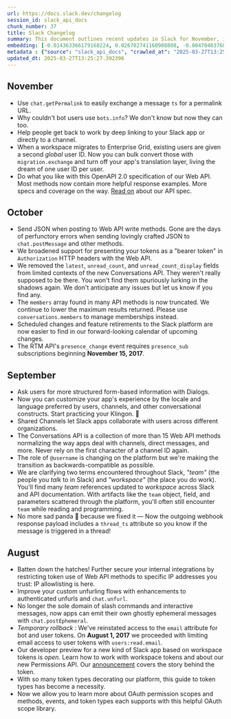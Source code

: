 ```yaml
---
url: https://docs.slack.dev/changelog
session_id: slack_api_docs
chunk_number: 37
title: Slack Changelog
summary: This document outlines recent updates in Slack for November, including enhancements to message permalinks, bot user access to `bots.info`, deep linking capabilities, user ID management for Enterprise Grid migrations, and improvements to the OpenAPI specification of the Web API.
embedding: [-0.014363366179168224, 0.026702741160988808, -0.004704037681221962, 0.005970777478069067, 0.040675267577171326, -0.014851916581392288, -0.036711033433675766, 0.013553769327700138, -0.021552029997110367, 0.02756817266345024, -0.006386044900864363, -0.00929640606045723, -0.0521492101252079, 0.020630763843655586, -0.010350278578698635, 0.046314530074596405, -0.057900141924619675, -0.002303163753822446, -0.06705696135759354, 0.010894662700593472, 0.030932186171412468, 0.007073504384607077, -0.018229890614748, 0.07749796658754349, -0.015647554770112038, 0.0003053436812479049, -0.031211357563734055, 0.0071153799071908, -0.03606893867254257, -0.01581505686044693, 0.031993038952350616, -0.04179195314645767, -0.004089860245585442, 0.05778847262263298, 0.029480496421456337, -0.0284615196287632, 0.014335449784994125, 0.010475905612111092, 0.053628817200660706, -0.045393262058496475, -0.03637602925300598, 0.007237517740577459, -0.007872632704675198, 0.037157706916332245, -0.05452216789126396, 0.018425310030579567, -0.006665216293185949, -0.01788092590868473, -0.0247485414147377, 0.012283540330827236, -0.05466175451874733, -0.034030988812446594, -0.0007729557109996676, 0.03972608596086502, -0.03431016206741333, -0.03866523504257202, -0.017866967245936394, 0.00352977286092937, -0.026046687737107277, -0.033193476498126984, -0.03880481794476509, -0.011501859873533249, 0.0039712125435471535, -0.0448349192738533, -0.030680932104587555, -0.0166944470256567, -0.04084277153015137, 0.016540903598070145, 0.015228797681629658, 0.010294443927705288, 0.0886089876294136, 0.01912323758006096, -0.04932957887649536, -0.02762400545179844, -0.01196249295026064, -0.01783904992043972, -0.038916487246751785, 0.09246155619621277, -0.014670454896986485, -0.03260721638798714, -0.004054964054375887, 0.03079260140657425, -0.04391365498304367, -0.014461076818406582, -0.045923687517642975, 0.01259760744869709, -0.018620729446411133, -0.027163373306393623, -0.0074329376220703125, 0.03950274735689163, -0.006550058256834745, -0.045867856591939926, -0.026800449937582016, -0.016177980229258537, 0.05711846053600311, -0.009736101143062115, -0.025027712807059288, 0.01577318273484707, -0.02251517027616501, 0.03511975705623627, 0.058123476803302765, -0.06007767841219902, -0.09123320132493973, -0.018648646771907806, 0.021342650055885315, -0.013141991570591927, 0.06649862229824066, 0.01655486226081848, 0.03819064423441887, -0.04974833503365517, -0.1296471804380417, 0.009889645501971245, 0.006940898019820452, -0.02053305320441723, 0.0007376230787485838, -0.0038037097547203302, 0.019835125654935837, -0.0003945476491935551, 0.02021200582385063, -0.03802314028143883, -0.040284428745508194, -0.031211357563734055, 0.019402408972382545, 0.008745042607188225, 0.047152042388916016, -0.03324931114912033, 0.004651692695915699, -0.009359220042824745, -0.05795597657561302, -0.021328691393136978, 0.020895976573228836, -0.008333264850080013, 0.071858711540699, -0.06912282854318619, -0.010224651545286179, -0.03919566050171852, -0.06432107836008072, -0.008912545628845692, -0.017169039696455002, -0.029703833162784576, 0.022836217656731606, -0.06007767841219902, 0.00042988028144463897, -0.021970786154270172, -0.04061943292617798, -0.023268932476639748, 0.01577318273484707, -0.01097143441438675, -0.03461724892258644, -0.007788881193846464, -0.056671787053346634, 0.0010992372408509254, -0.006912980694323778, 0.005740460939705372, -0.03779980167746544, -0.032272208482027054, 0.0458957701921463, 0.1169169694185257, 0.018816150724887848, -0.01164842490106821, -0.010650387033820152, 0.04544909670948982, -0.0323280431330204, -0.008088990114629269, -0.03003883920609951, -0.03417057543992996, 0.04698454216122627, -0.03336097672581673, -0.07883799076080322, -0.035957273095846176, -0.012388229370117188, -0.04254571720957756, -0.008333264850080013, 0.015549845062196255, 0.0068955328315496445, -0.00236248760484159, -0.004494659136980772, -0.01938845030963421, -0.02444145269691944, 0.003124974435195327, -0.0030447125900536776, 0.018229890614748, -0.04556076601147652, -0.027651922777295113, -0.05429882928729057, -0.03322139382362366, -0.038581483066082, 0.018215931951999664, -0.022263916209340096, -0.004173611756414175, -0.008382120169699192, 0.0284615196287632, 0.04511409252882004, 0.01788092590868473, 0.005998694803565741, -0.04634244740009308, 0.022696631029248238, -0.021593904122710228, 0.053935907781124115, -0.0278752613812685, 0.005070449784398079, 0.025167297571897507, 0.0569230392575264, -0.026018770411610603, 0.02145431935787201, 0.006197604350745678, 0.017294665798544884, 0.034114740788936615, -0.04293655604124069, 0.003189532784745097, 0.04198737442493439, -0.04011692479252815, -0.007523667998611927, 0.041512779891490936, -0.019011570140719414, 0.01217885036021471, -0.04095443710684776, 0.01112497877329588, -0.03779980167746544, 0.009554639458656311, -0.006958346348255873, 0.05496884137392044, 0.00843097548931837, -0.041512779891490936, 0.03109969012439251, 0.02184516005218029, 0.04056359827518463, -0.03140677884221077, 0.012513856403529644, 0.027903176844120026, 0.00700371153652668, -0.010908621363341808, -0.0279310941696167, -0.06365106999874115, 0.024985836818814278, -0.03651561588048935, 0.03791147097945213, -0.027456503361463547, -0.00797034241259098, 0.013532832264900208, 0.002454963279888034, 0.021203065291047096, -0.006982773542404175, 0.0448349192738533, 0.004016578197479248, 0.014949626289308071, -0.005667178891599178, -0.034952253103256226, 0.045002423226833344, 0.03520350903272629, 0.06527026742696762, -0.0002758998307399452, 0.005422903690487146, 0.002950492314994335, 0.01081091072410345, -0.05823514610528946, 0.002303163753822446, 0.013162929564714432, -0.015186921693384647, 0.010224651545286179, 0.025781475007534027, -0.02550230361521244, -0.027191290631890297, -0.023241015151143074, -0.023617897182703018, -0.0017884415574371815, 0.014614621177315712, 0.04726371169090271, -0.0021077438723295927, -0.02145431935787201, 0.03567809984087944, 0.032746799290180206, 0.02897798828780651, 0.0010861511109396815, -0.014572745189070702, -0.02897798828780651, -0.00259978324174881, 0.019681580364704132, -0.03877690061926842, 0.013749189674854279, 0.012360312044620514, 0.012011348269879818, 0.0019280272535979748, -0.015968602150678635, 0.014893792569637299, 0.003456490347161889, 0.014614621177315712, -0.002917340723797679, -0.014810040593147278, 0.0006804802105762064, -0.014188884757459164, 0.06074768677353859, -0.026228150352835655, -0.01634548418223858, -0.004616796504706144, 0.05951933562755585, 0.0658286064863205, 0.002524755895137787, -0.00022333709057420492, -0.012499897740781307, 0.02735879272222519, -0.04212695732712746, 0.0036990204825997353, -0.049804169684648514, 0.059966009110212326, 0.04712412506341934, -0.011138937436044216, -0.0070874630473554134, -0.004484190139919519, -0.04489075392484665, -0.020030545070767403, 0.0063406797125935555, -0.050502099096775055, -0.04731954634189606, -0.018927818164229393, 0.028154432773590088, 0.047766219824552536, 0.018076345324516296, -0.005848640110343695, 0.007523667998611927, -0.01730862446129322, -0.016052354127168655, 0.0010704477317631245, 0.01581505686044693, 0.013330432586371899, -0.033807650208473206, 0.015745265409350395, -0.011808948591351509, 0.021468278020620346, -0.048659566789865494, 0.045002423226833344, -0.045086175203323364, 0.009038172662258148, 0.06588444113731384, -0.021398484706878662, 0.013490956276655197, 0.003653655294328928, 0.028642982244491577, 0.020184090360999107, 0.022012662142515182, -0.01374221034348011, -0.022445376962423325, -0.05198170617222786, -0.03425432741641998, 0.025474386289715767, 0.028405686840415, 0.015340466052293777, -0.0074329376220703125, -0.038748983293771744, 0.05329381301999092, -0.04583993926644325, -0.02339456044137478, 0.0029871335718780756, -0.04134527966380119, -0.015438176691532135, 0.000444711244199425, 0.010776014998555183, -0.06850865483283997, -0.024287909269332886, 0.005077429115772247, -0.023631855845451355, -0.012234685011208057, 0.00834722351282835, -0.01112497877329588, 0.014572745189070702, -0.015466093085706234, -0.008584519848227501, -0.028084639459848404, -0.003768813330680132, -0.042434047907590866, 0.019402408972382545, 0.0043515837751328945, 0.04369032010436058, -0.038162726908922195, -0.028377769514918327, 0.04977625235915184, -0.007425958290696144, 0.009024213999509811, -0.0011856058845296502, 0.03749271482229233, 0.011397170834243298, -0.002231626072898507, -0.05494092404842377, 0.016903825104236603, -0.011194772087037563, 0.026842325925827026, -0.0226826723664999, -0.001646238612011075, 0.0008584519382566214, 0.02211037278175354, -0.011243626475334167, -0.008333264850080013, 0.00039563816972076893, 0.004969250410795212, 0.00801919773221016, 0.025572096928954124, 0.01037121657282114, -0.0030621609184890985, 0.06035684794187546, -0.013881796039640903, 0.05092085525393486, 0.002861506538465619, 0.002529990393668413, -0.030988020822405815, -0.018871983513236046, 0.0025579077191650867, 0.02819630689918995, 0.0037757926620543003, -0.008724105544388294, 0.023185182362794876, 0.012590628117322922, 0.016847992315888405, 0.018174055963754654, -0.046007439494132996, 0.012660421431064606, -0.018955735489726067, 0.047459132969379425, 0.01074809767305851, 0.012723234482109547, 0.08380724489688873, 0.04184778779745102, -0.06069185584783554, -0.014628579840064049, -0.03146261349320412, -0.03718562424182892, 0.03659936413168907, 0.027051705867052078, -0.024371659383177757, 0.04022859409451485, -0.06443274766206741, -0.05011126026511192, -0.013253660872578621, 0.06130602955818176, -0.017853008583188057, 0.008214617148041725, -0.029368827119469643, -0.022166205570101738, 0.026311900466680527, 0.01548005174845457, 0.019151154905557632, 0.005140242632478476, -0.00540894502773881, -0.034198492765426636, -0.0033169046510010958, -0.04564451798796654, 0.024162281304597855, -0.03439391031861305, -0.029620081186294556, 0.025265008211135864, 0.04126152768731117, -0.03003883920609951, -0.009415053762495518, 0.029452579095959663, -0.0032279188744723797, -0.060580186545848846, -0.01951407827436924, -0.010112982243299484, -0.028838401660323143, 0.03207679092884064, -0.0177552979439497, 0.006567506119608879, -0.0016078525222837925, -0.026577113196253777, 0.002830099780112505, 0.029843417927622795, -0.03886065259575844, 0.002036206191405654, 0.016889868304133415, 0.02897798828780651, 0.0035716486163437366, 0.06443274766206741, 0.01630360819399357, -0.011117999441921711, -0.018257807940244675, -0.040284428745508194, -0.0263398177921772, 0.029899252578616142, 0.013581686653196812, 0.06443274766206741, 0.025976894423365593, 0.03375181928277016, 0.023324767127633095, -0.031909286975860596, 0.02881048433482647, 0.03615269064903259, -0.014642537571489811, 0.024343742057681084, -0.008151804096996784, -0.043494898825883865, 0.023143306374549866, -0.02537667751312256, 0.0110761234536767, 0.007042097393423319, -0.01620589755475521, 0.011997389607131481, -0.00975703913718462, -0.035036005079746246, -0.05686720833182335, 0.023310808464884758, -0.011634466238319874, -0.013756169006228447, -0.038386061787605286, -0.012318436056375504, 0.03771604970097542, -0.0006119959871284664, 0.005729992408305407, -0.015089211985468864, 0.009254531003534794, 0.007774922531098127, 0.014712330885231495, 0.0009648860432207584, -0.014740248210728168, 0.04514200985431671, 0.029452579095959663, -0.013749189674854279, 0.006881574168801308, -0.01081091072410345, 0.043411146849393845, 0.00785867404192686, 0.005880046635866165, -0.004592368844896555, 0.015019419603049755, 0.029843417927622795, -0.029592163860797882, -0.004529555328190327, 0.012611566111445427, -0.02290601097047329, -0.06286939233541489, -0.015410259366035461, 0.00944995041936636, 0.0076074195094406605, -0.013316473923623562, 0.03919566050171852, -0.0011507094604894519, -0.019374491646885872, 0.03397515416145325, -0.01677819900214672, -0.04784997180104256, -0.02673065848648548, -0.003351801075041294, 0.0003720830718521029, 0.017811132594943047, 0.01506129465997219, 0.019346576184034348, -0.04156861454248428, 0.0022996740881353617, -0.013316473923623562, 0.006302293390035629, -0.018746357411146164, 0.020337633788585663, 0.03500808775424957, -0.008396078832447529, 0.0122695816680789, -0.028433604165911674, 0.003201746614649892, -0.028475478291511536, -0.0033570355735719204, 0.0005587789346463978, 0.01154373586177826, -0.005803274922072887, -0.008298369124531746, -0.022166205570101738, 0.006009163800626993, 0.016331525519490242, -0.021119313314557076, 0.026353776454925537, 0.013602624647319317, 0.027051705867052078, -0.0011131957871839404, 0.001661941991187632, 0.034812670201063156, -0.0035419866908341646, -0.030290093272924423, 0.008200658485293388, 0.017029453068971634, -0.024385618045926094, 0.0007044714875519276, 0.005677647422999144, -0.001540676923468709, 0.01753196120262146, -0.02104952000081539, -0.036320194602012634, -0.010140899568796158, 0.030206341296434402, -0.057676803320646286, -0.01889990083873272, -0.019444284960627556, -0.025753557682037354, -0.017992595210671425, -0.022012662142515182, -0.0020571439526975155, 0.00020577982650138438, -0.020602846518158913, 0.017643630504608154, 0.0067838639952242374, -0.005412434693425894, 0.016233814880251884, -0.023268932476639748, -4.9100355681730434e-05, -0.007614398840814829, -0.0009770997567102313, -0.03149053081870079, -0.014174926094710827, -0.00556248938664794, -0.019528036937117577, 0.016177980229258537, 0.007202621083706617, -0.04168028384447098, -0.016889868304133415, 0.00323664303869009, 0.033277224749326706, -0.0050634704530239105, -0.002256053499877453, -0.04073110222816467, -0.030373843386769295, 0.042573634535074234, -0.031378861516714096, 0.011355294845998287, 0.014712330885231495, -0.010189754888415337, -0.03364014998078346, -0.028782567009329796, -0.006379065569490194, 0.004208508413285017, 0.01354678999632597, 0.02973175048828125, -0.00590098462998867, -0.06242271512746811, 0.03012258931994438, -0.0016279179835692048, 0.02779150940477848, -0.004051474388688803, 0.03163011372089386, -0.010126940906047821, -0.019234906882047653, -0.004707526881247759, 0.02180328406393528, 0.004124756902456284, 0.008668270893394947, -0.03947483003139496, 0.021203065291047096, -0.021510154008865356, -0.00532868318259716, -0.005736971274018288, -0.006602402776479721, -0.01836947537958622, -0.012492918409407139, -0.012283540330827236, -0.0001921484072227031, 0.0025579077191650867, -0.02245933562517166, -0.03361223265528679, 0.03941899538040161, 0.016624655574560165, 0.03157428279519081, -0.030541347339749336, -0.0014857150381430984, -0.014433159492909908, -0.021077437326312065, 0.03135094419121742, -0.0017142866272479296, 0.023282891139388084, 0.011243626475334167, 0.014572745189070702, -0.04293655604124069, 0.00854264385998249, -0.01427263580262661, 0.007405020296573639, 0.006839698180556297, -0.000650382018648088, -0.022347668185830116, 0.04360656812787056, 0.029089655727148056, -0.0015075253322720528, 0.029257159680128098, -0.006176666356623173, -0.002196729648858309, -0.025097506120800972, -0.008828794583678246, 0.03257929906249046, -0.004578410182148218, 0.005213525146245956, -0.052567966282367706, -0.017866967245936394, 0.020728474482893944, -0.0035943312104791403, 0.024832293391227722, 0.044639501720666885, 0.015354424715042114, 0.002500328468158841, 0.01400742307305336, -0.021244941279292107, 0.01567547209560871, -0.019444284960627556, 0.0004327156057115644, 0.017727380618453026, 0.005712544079869986, 0.014419200830161572, -0.009743080474436283, -0.04184778779745102, 0.024106446653604507, 0.0014447118155658245, -0.02678649313747883, -0.026395652443170547, -0.01074809767305851, -0.003414614824578166, -0.01149488054215908, -0.024943960830569267, 0.024692706763744354, -0.03475683555006981, -0.0009666308178566396, -0.007335227448493242, -0.015968602150678635, -0.0008959656115621328, 0.015884850174188614, -0.00700371153652668, -0.021873075515031815, 0.00466914102435112, -0.01310709584504366, -0.01677819900214672, 0.01753196120262146, -0.03070884943008423, -0.04717995971441269, 0.01691778376698494, 0.01726674847304821, -0.01687590964138508, 0.0008719742763787508, 0.036236442625522614, -0.02070055715739727, -0.008905566297471523, -0.007391061633825302, 0.03210470825433731, 0.021817242726683617, -0.04818497598171234, 0.002618976403027773, 0.0007694660453125834, -0.048129141330718994, 0.03397515416145325, -0.04145694896578789, -0.004683099687099457, 0.0018146138172596693, -0.004330645781010389, 0.03489642217755318, -0.002151364227756858, 0.012311456725001335, -0.009317344054579735, -0.018816150724887848, 0.033277224749326706, -0.008570561185479164, 0.05739763379096985, 0.0177552979439497, 0.013316473923623562, -0.014014402404427528, 0.006068487651646137, -0.00519956648349762, 0.012185829691588879, -0.031043855473399162, -0.008863690309226513, 0.010092045180499554, 0.037771884351968765, 0.0044667418114840984, 0.034338079392910004, -0.006581464782357216, 0.04285280406475067, 0.0068780845031142235, -0.00018331526371184736, -0.04461158439517021, -0.02594897896051407, -0.013497935608029366, 0.01677819900214672, 0.02537667751312256, -0.00785867404192686, -0.006665216293185949, -0.009903604164719582, 0.02211037278175354, -0.026549195870757103, -0.048212893307209015, 0.0004130863817408681, 0.030513430014252663, -0.046398282051086426, -0.002423556288704276, 0.00398517120629549, 0.0065744854509830475, -0.006776884663850069, 0.005059980787336826, -0.02497187815606594, 0.004382990300655365, -0.03813480958342552, -0.03567809984087944, -0.021970786154270172, -0.062087710946798325, -0.017853008583188057, 0.013979505747556686, 0.01955595426261425, -0.017462167888879776, 0.013770127668976784, 0.022361626848578453, -0.09999918192625046, -0.029005903750658035, 0.00019738287664949894, -0.007045587059110403, 0.02043534442782402, -0.0013740465510636568, 0.0068606361746788025, 0.03796730563044548, 0.01097143441438675, -0.034561414271593094, 0.05407549440860748, -0.006951367016881704, -0.029927169904112816, -0.026967953890562057, 0.001408070558682084, -0.01286282017827034, 0.020854100584983826, 0.04815705865621567, 0.007530647329986095, 0.008095969446003437, -0.017420293763279915, 0.018160097301006317, 0.014258677139878273, 0.03386348485946655, 0.023017678409814835, 0.0060545289888978004, 0.011138937436044216, 0.0030586712528020144, 0.02392498590052128, -0.029005903750658035, 0.006406982894986868, 0.026898160576820374, -0.032523464411497116, -0.03606893867254257, -0.031071772798895836, 0.014740248210728168, -0.0076423161663115025, -0.001168157672509551, 0.009415053762495518, -0.01933261752128601, 0.051339615136384964, -0.01849510334432125, 0.042657382786273956, -0.02004450373351574, 0.032439712435007095, 0.008026177063584328, 0.00655354792252183, -0.009945480152964592, -0.026409611105918884, 0.03888856992125511, 0.02245933562517166, 0.027247125282883644, 0.03704604133963585, -0.0005496186204254627, 0.0008157038246281445, -0.0245391633361578, -0.008291389793157578, -0.009087027981877327, 0.020895976573228836, 0.010762056335806847, 0.04315989091992378, 0.015019419603049755, -0.02290601097047329, 0.01169728022068739, 0.0022368605714291334, 0.013239702209830284, 0.00034438405418768525, -0.00305518158711493, -0.005363579839468002, 0.005468268878757954, -0.0063406797125935555, 0.03779980167746544, 0.024553121998906136, 0.009589536115527153, 0.02594897896051407, 0.00827743113040924, 0.02286413498222828, -0.005684626754373312, 0.013497935608029366, -0.05357298627495766, 0.043494898825883865, -0.03221637383103371, 0.038609400391578674, 0.024678748100996017, 0.002575355814769864, -0.01814613863825798, 0.017685506492853165, 0.003548966022208333, 0.02264079824090004, -0.02515333890914917, 0.04757079854607582, -0.002395639196038246, 0.019667621701955795, -0.008354202844202518, -0.007136317901313305, -0.0011899679666385055, 0.008095969446003437, 0.023059554398059845, 0.013658459298312664, -0.012290519662201405, 0.017238831147551537, 0.00922661367803812, -0.004683099687099457, -0.007705129683017731, -0.0126394834369421, 0.018467186018824577, 0.023268932476639748, 0.003217449877411127, -0.010147878900170326, 0.01532650738954544, 0.011899678967893124, -0.009205675683915615, 0.0016532179433852434, 0.04154069721698761, -0.02903382107615471, 0.007900549098849297, 0.02615835703909397, -0.002364232437685132, 0.02730295993387699, 0.0024793907068669796, -0.010273505933582783, -0.010629449971020222, -0.010776014998555183, 0.05418715998530388, -0.0042748115956783295, 0.014726289547979832, 0.023185182362794876, -0.002259543165564537, -0.0035140695981681347, -0.00015910586807876825, 0.01735050044953823, 0.026549195870757103, -0.033947236835956573, 0.01749008521437645, -0.004700548015534878, 0.004606327507644892, 0.01986304298043251, -0.0069548566825687885, -0.017992595210671425, 0.04681703820824623, -0.020030545070767403, -0.020672639831900597, 0.004749402869492769, 0.016331525519490242, 0.01132039912045002, 0.0058102537877857685, -0.03567809984087944, 0.03308180719614029, -0.009240572340786457, 0.01598256081342697, 0.03238387778401375, 0.0009116689907386899, -0.013072199188172817, 0.033500563353300095, -0.027247125282883644, 0.02084014192223549, -0.0011001096572726965, -0.024036655202507973, -0.04374615103006363, 0.00607895664870739, 0.002676555421203375, 0.025446468964219093, 0.01081091072410345, -0.022794341668486595, -0.010915600694715977, -0.006183645687997341, -0.027470462024211884, -0.0017265003407374024, -0.017113205045461655, 0.016889868304133415, 0.010622470639646053, 0.02488812617957592, 0.03157428279519081, 0.03361223265528679, 0.014851916581392288, 0.03774396702647209, -0.008472850546240807, 0.03193720430135727, 0.026102522388100624, 0.025558138266205788, -0.002629445167258382, 0.0017291175900027156, -0.0004663034051191062, 0.026716699823737144, 0.027107538655400276, -6.210472201928496e-05, 0.006393024232238531, 0.047235794365406036, -0.014726289547979832, 0.019974710419774055, 0.031993038952350616, 0.042043209075927734, 0.0008575795218348503, 0.019974710419774055, -0.04159653186798096, -0.033416811376810074, 0.011732176877558231, -0.02942466177046299, -0.02352018654346466, 0.026632947847247124, 0.01853697933256626, 0.014921708963811398, -0.002517776796594262, 0.0058277021162211895, -0.006420941557735205, 0.0043515837751328945, -0.03241179510951042, 0.0021653228905051947, 0.02448332868516445, 0.004676120355725288, 0.002470666542649269, 0.010559656657278538, -0.0019210479222238064, -0.01726674847304821, -0.004358563106507063, 0.014628579840064049, -0.011069144122302532, -0.03277471661567688, 0.014377324841916561, -0.01920698955655098, -0.03096010349690914, -0.003186043119058013, 0.00036793912295252085, -0.019835125654935837, 0.002739368937909603, 0.02374352514743805, -0.023115389049053192, -0.018174055963754654, -0.01585693284869194, -0.0029888784047216177, -0.0023014189209789038, -0.024427494034171104, -0.026367735117673874, 0.007593460846692324, 0.03436599299311638, -0.012569691054522991, 0.006926939357072115, -0.016317566856741905, -0.0009343516430817544, 0.018969694152474403, 0.005091387778520584, 0.03520350903272629, 0.010650387033820152, -0.04514200985431671, -0.035036005079746246, 0.028922153636813164, 0.02466478943824768, 0.023045595735311508, 0.004815706051886082, -0.018509062007069588, 0.0053321728482842445, 0.01818801462650299, 0.007677212357521057, 0.0031808086205273867, -0.0096453707665205, 0.010126940906047821, 0.046314530074596405, 0.024553121998906136, 0.010231630876660347, 0.00212519196793437, 0.01039215363562107, 0.02897798828780651, 0.009750059805810452, -0.022389544174075127, -0.017950719222426414, -0.005426393356174231, -0.011187792755663395, -0.007446896284818649, 0.018606770783662796, 0.015145046636462212, -0.03576185181736946, 0.04475117102265358, -0.003109270939603448, 0.03216053918004036, -0.016722364351153374, -0.04550493136048317, -0.016834033653140068, 0.005276338662952185, 0.0004209380713291466, -0.004093349911272526, -0.00347393867559731, -0.029536331072449684, -0.009100986644625664, 0.020728474482893944, -0.007781901862472296, -0.022054538130760193, 0.023631855845451355, -0.007042097393423319, -0.010824869386851788, -0.01806238666176796, 0.02303163707256317, 0.023855192586779594, -0.018299682065844536, -0.03450557962059975, -0.008068052120506763, -0.0040828813798725605, -0.0007681574788875878, 0.02431582659482956, -0.008333264850080013, 0.01818801462650299, -0.011592591181397438, -0.014907751232385635, 0.01818801462650299, -0.007328248117119074, 0.020365551114082336, 0.003370994236320257, 0.0005112325306981802, -0.012248643673956394, 0.029843417927622795, 0.02964799851179123, -0.021565988659858704, 0.024022696539759636, 0.00979891512542963, 0.03165803104639053, -0.0007895315065979958, -0.0038386061787605286, -0.03581768646836281, -0.0037025101482868195, 0.012827924452722073, -0.007349186111241579, -0.020728474482893944, 0.01894177682697773, 0.018160097301006317, 0.02149619534611702, 0.03782771900296211, 0.01105518639087677, 0.007038608193397522, 0.023673731833696365, 0.009973396547138691, 0.00043751386692747474, -0.0003195203607901931, -0.01081091072410345, -0.005977756809443235, 0.023631855845451355, -0.07286372780799866, -0.0015223562950268388, -0.004564451985061169, 0.008891607634723186, 0.007705129683017731, -0.024371659383177757, -0.0014656496932730079, -0.007411999627947807, -0.014796081930398941, 0.004358563106507063, 0.035398930311203, -0.01620589755475521, -0.011117999441921711, 0.002920830389484763, -0.011732176877558231, -0.011222688481211662, 0.08643145114183426, -0.008061072789132595, 0.008179720491170883, 0.036236442625522614, 0.007712109014391899, 0.01863468810915947, -0.017322583124041557, 0.032355960458517075, -0.015829015523195267, -0.02079826593399048, -0.0166944470256567, 0.02823818288743496, 0.0036117795389145613, 0.001242312602698803, 0.0013539810897782445, -0.021244941279292107, -0.01986304298043251, 0.06750363856554031, 0.011117999441921711, 0.0025334800593554974, 0.003904909361153841, 0.03704604133963585, 0.015047335997223854, -0.005709054414182901, 0.005094877444207668, -0.03260721638798714, 0.024678748100996017, -0.008354202844202518, 0.03157428279519081, 0.025879185646772385, -0.02104952000081539, -0.022054538130760193, 0.006961836013942957, 0.021524112671613693, -0.026967953890562057, -0.0156335961073637, 0.0015659768832847476, 0.008940462954342365, 0.02691211923956871, -0.0008187572821043432, -0.008884628303349018, -0.04556076601147652, 0.019234906882047653, 0.011767072603106499, -0.0391119085252285, -0.013002405874431133, -0.006560527253895998, -0.04480700194835663, -0.008375140838325024, -0.023017678409814835, 0.005203056149184704, 0.03520350903272629, 0.026618989184498787, -0.009324323385953903, 0.0026905140839517117, -0.018397392705082893, 0.03324931114912033, 0.02973175048828125, -0.03528726100921631, -0.009519743733108044, -0.0328584685921669, 0.031825534999370575, -0.006044059991836548, 0.0066093821078538895, -0.017336541786789894, 0.0038560545071959496, 0.015159005299210548, -0.008326285518705845, -0.00033195220748893917, 0.008319306187331676, 0.009973396547138691, 0.0033169046510010958, -0.0011620507575571537, 0.013993464410305023, 0.006393024232238531, -0.03065301477909088, -0.010420070961117744, 0.0032820082269608974, 0.0208820179104805, 0.022473294287919998, -0.01700153574347496, 0.015298590995371342, 0.013232722878456116, 0.019360534846782684, -0.05011126026511192, 0.013805024325847626, 0.008228575810790062, -0.022668715566396713, -0.02537667751312256, 0.0012615056475624442, 0.015117129310965538, -0.0198211669921875, 0.05703470855951309, 0.032746799290180206, 0.017406335100531578, -0.0019175582565367222, -0.022850176319479942, 0.00995245948433876, -0.004704037681221962, -0.0054438416846096516, 0.022319750860333443, 0.0024462391156703234, -0.005084408447146416, 0.017210913822054863, 0.014035340398550034, 0.02568376623094082, -0.030541347339749336, -0.010092045180499554, 0.01081091072410345, 0.011620507575571537, -0.01215791329741478, 0.01589880883693695, 0.002863251371309161, 0.02695399522781372, 0.012681359425187111, 0.00823555514216423, 0.0031476570293307304, 0.007830756716430187, -0.02589314430952072, -0.03431016206741333, 0.026660865172743797, -0.021482236683368683, -0.0021635780576616526, -0.00020905137353111058, -0.04137319698929787, 0.01802051067352295, 0.004697058349847794, -0.005168159957975149, 0.008095969446003437, 0.04106610640883446, 0.0043341354466974735, -0.005206545814871788, 0.002838823711499572, -0.03726937621831894, -0.0016087249387055635, 0.025139382109045982, 0.03294222056865692, -0.005489206872880459, -0.03040176071226597, 0.007767943199723959, -0.05033459514379501, 0.040898606181144714, 0.013986485078930855, 0.030541347339749336, -0.003992150537669659, -0.0016811350360512733, -0.011111020110547543, -0.01577318273484707, -0.013162929564714432, -0.04109402373433113, -0.02298976108431816, -0.010741118341684341, 0.019402408972382545, 0.005150711629539728, 0.027191290631890297, -0.029173407703638077, 0.026758575811982155, -0.04762663319706917, 0.0029260648880153894, -0.00043184318928979337, 0.004711016546934843, -0.024162281304597855, -0.016052354127168655, -0.032663051038980484, 0.026060646399855614, -0.008158783428370953, 0.002121702302247286, 0.006085935514420271, 0.006539589259773493, 0.02365977317094803, -0.011111020110547543, -0.014475035481154919, -0.0339193195104599, 0.03408682346343994, 0.03308180719614029, 0.0013112330343574286, -0.017169039696455002, 0.01845322735607624, -0.0234783124178648, -0.006085935514420271, -0.03994942083954811, -0.01969553902745247, -0.004941333085298538, -0.0005893132765777409, 0.021524112671613693, -0.0040061092004179955, -0.016806116327643394, -0.01013392023742199, -0.00535311084240675, 0.026981912553310394, -0.011725197546184063, 0.0234783124178648, -0.012681359425187111, 0.0013574707554653287, 0.04109402373433113, 0.003126719268038869, 0.02709357999265194, 0.013867837376892567, 0.023771440610289574, -0.011906658299267292, -0.02611648105084896, -0.0029574716463685036, -0.02286413498222828, -0.004672630690038204, -0.006393024232238531, 0.028838401660323143, -0.008745042607188225, -0.0014551806962117553, -0.030988020822405815, 0.02241745963692665, -0.04179195314645767, 0.02554417960345745, 0.014991502277553082, 0.03369598463177681, 0.020114297047257423, -0.0015136322472244501, -0.024957919493317604, 0.02721920795738697, 0.011355294845998287, -0.02558605559170246, -0.03157428279519081, 0.01916511356830597, 0.015340466052293777, -0.03992150351405144, 0.04179195314645767, 0.014879833906888962, 0.0031336985994130373, -0.019137196242809296, -0.017476126551628113, 0.0010983648244291544, 0.039530664682388306, -0.024650830775499344, -0.014963584952056408, 0.0035943312104791403, -0.008996297605335712, -0.017071329057216644, -0.005415924359112978, -0.010454967617988586, 0.001795420772396028, -0.01792280189692974, -0.002620721235871315, 0.0022665224969387054, -0.012325415387749672, 0.031602196395397186, 0.004637734033167362, 0.002973174909129739, 0.03101593814790249, -0.0069723050110042095, -0.0004924757522530854, 0.0034617248456925154, 0.027163373306393623, 0.015661513432860374, 0.007670233026146889, -0.037157706916332245, -0.017336541786789894, 0.01158561185002327, -0.0032436223700642586, 0.012499897740781307, 0.03986566886305809, -0.0057509299367666245, -0.023534145206212997, -0.006427920423448086, 0.011215709149837494, -0.007998259738087654, -0.022919969633221626, 0.032746799290180206, 0.035706017166376114, -0.019234906882047653, -0.01196249295026064, 0.010119961574673653, -0.019918877631425858, 0.02703774720430374, -0.00022551811707671732, 0.020463261753320694, 0.0053496211767196655, 0.008354202844202518, 0.012430105358362198, -0.007614398840814829, 0.012339374050498009, -0.019416367635130882, -0.004875029902905226, 0.021203065291047096, -0.0036466759629547596, -0.023003719747066498, 0.004229445941746235, 0.002707962179556489, -0.006354638375341892, 0.004808726720511913, 0.031909286975860596, 0.008228575810790062, 0.005995205137878656, 0.01603839546442032, -0.0014028360601514578, -0.022696631029248238, 0.03414265811443329, 0.006298803724348545, 0.017504043877124786, 0.013351370580494404, -0.026493363082408905, 0.01912323758006096, -0.004902947228401899, -0.026088563725352287, 0.024525204673409462, 0.01290469616651535, 0.0018756826175376773, 0.05240046605467796, -0.004177101422101259, 0.03277471661567688, -0.016889868304133415, -0.014488994143903255, 0.03615269064903259, 0.01796467788517475, -0.0014944392023608088, -0.011899678967893124, -0.007474813144654036, -0.0037478755693882704, 0.03375181928277016, 0.005126283969730139, -0.000876336358487606, 0.02427395060658455, 0.020114297047257423, 0.015438176691532135, 0.03841397911310196, -0.00045147244236432016, -0.010147878900170326, 0.03176970034837723, -0.025097506120800972, -0.009931521490216255, 0.012827924452722073, -0.0005430755554698408, 0.006295314058661461, 0.019011570140719414, 0.017825091257691383, -0.023799357935786247, 0.0036711033899337053, 0.00827743113040924, 0.029983004555106163, 0.017336541786789894, 0.008605456911027431, -0.04134527966380119, -0.028349852189421654, 0.0021042542066425085, 0.021021604537963867, -0.00535311084240675, 0.003957253880798817, 0.023729566484689713, 0.007523667998611927, -0.0018477654084563255, 0.018578853458166122, -0.023115389049053192, 0.014195864088833332, 0.016010478138923645, -0.0007014180300757289, 0.01112497877329588, 0.010322361253201962, 0.019290741533041, -0.005736971274018288, -0.03567809984087944, 0.029620081186294556, -0.03140677884221077, -0.015619637444615364, 0.0029278097208589315, -0.0029382784850895405, 0.015605678781867027, 0.002044930122792721, 0.0077958605252206326, 0.019011570140719414, -0.015591721050441265, 0.006183645687997341, 0.02264079824090004, -0.010406112298369408, -0.06398607790470123, 0.027959011495113373, -0.030597181990742683, 0.018648646771907806, -0.03377973660826683, -0.0015904043102636933, -0.014991502277553082, 0.005164670292288065, -0.024287909269332886, 0.010580594651401043, 0.009526723064482212, 0.01708528771996498, 0.010343299247324467, 0.03263513371348381, -0.02726108394563198, -0.017141122370958328, 0.014223780483007431, 0.0032837530598044395]
metadata : {"source": "slack_api_docs", "crawled_at": "2025-03-27T13:25:25.730305", "url_path": "/changelog", "chunk_size": 4607}
updated_dt: 2025-03-27T13:25:27.392396
---
```

## November[​](https://docs.slack.dev/changelog#november "Direct link to November")
  * Use `chat.getPermalink` to easily exchange a message `ts` for a permalink URL.
  * Why couldn't bot users use `bots.info`? We don't know but now they can too.
  * Help people get back to work by deep linking to your Slack app or directly to a channel.
  * When a workspace migrates to Enterprise Grid, existing users are given a second _global_ user ID. Now you can bulk convert those with `migration.exchange` and turn off your app's translation layer, living the dream of one user ID per user.
  * Do what you like with this OpenAPI 2.0 specification of our Web API. Most methods now contain more helpful response examples. More specs and coverage on the way. [Read on](https://medium.com/slack-developer-blog/standard-practice-slack-web-openapi-spec-daaad18c7f8) about our API spec.


## October[​](https://docs.slack.dev/changelog#october "Direct link to October")
  * Send JSON when posting to Web API write methods. Gone are the days of perfunctory errors when sending lovingly crafted JSON to `chat.postMessage` and other methods.
  * We broadened support for presenting your tokens as a "bearer token" in `Authorization` HTTP headers with the Web API.
  * We removed the `latest`, `unread_count`, and `unread_count_display` fields from limited contexts of the new Conversations API. They weren't really supposed to be there. You won't find them spuriously lurking in the shadows again. We don't anticipate any issues but let us know if you find any.
  * The `members` array found in many API methods is now truncated. We continue to lower the maximum results returned. Please use `conversations.members` to manage memberships instead.
  * Scheduled changes and feature retirements to the Slack platform are now easier to find in our forward-looking calendar of upcoming changes.
  * The RTM API's `presence_change` event requires `presence_sub` subscriptions beginning **November 15, 2017**.


## September[​](https://docs.slack.dev/changelog#september "Direct link to September")
  * Ask users for more structured form-based information with Dialogs.
  * Now you can customize your app's experience by the locale and language preferred by users, channels, and other conversational constructs. Start practicing your Klingon. 🖖
  * Shared Channels let Slack apps collaborate with users across different organizations.
  * The Conversations API is a collection of more than 15 Web API methods normalizing the way apps deal with channels, direct messages, and more. Never rely on the first character of a channel ID again.
  * The role of `@username` is changing on the platform but we're making the transition as backwards-compatible as possible.
  * We are clarifying two terms encountered throughout Slack, _"team"_ (the people you _talk_ to in Slack) and _"workspace"_ (the place you do work). You'll find many _team_ references updated to _workspace_ across Slack and API documentation. With artifacts like the `team` object, field, and parameters scattered through the platform, you'll often still encounter `team` while reading and programming.
  * No more sad panda 🐼 because we fixed it — Now the outgoing webhook response payload includes a `thread_ts` attribute so you know if the message is triggered in a thread!


## August[​](https://docs.slack.dev/changelog#august "Direct link to August")
  * Batten down the hatches! Further secure your internal integrations by restricting token use of Web API methods to specific IP addresses you trust: IP allowlisting is here.
  * Improve your custom unfurling flows with enhancements to authenticated unfurls and `chat.unfurl`.
  * No longer the sole domain of slash commands and interactive messages, now apps can emit their own ghostly ephemeral messages with `chat.postEphemeral`.
  * _Temporary rollback_ : We've reinstated access to the `email` attribute for bot and user tokens. On **August 1, 2017** we proceeded with limiting email access to user tokens with `users:read.email`.
  * Our developer preview for a new kind of Slack app based on workspace tokens is _open_. Learn how to work with workspace tokens and about our new Permissions API. Our [announcement](https://medium.com/slack-developer-blog/looking-to-the-future-of-apps-in-slack-c2633df0bcb7) covers the story behind the token.
  * With so many token types decorating our platform, this guide to token types has become a necessity.
  * Now we allow you to learn more about OAuth permission scopes and methods, events, and token types each supports with this helpful OAuth scope library.